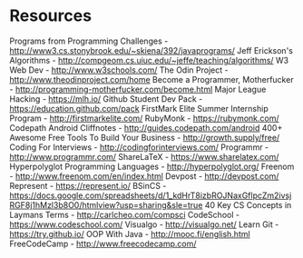 

# Resources

Programs from Programming Challenges - http://www3.cs.stonybrook.edu/~skiena/392/javaprograms/
Jeff Erickson's Algorithms - http://compgeom.cs.uiuc.edu/~jeffe/teaching/algorithms/
W3 Web Dev - http://www.w3schools.com/
The Odin Project - http://www.theodinproject.com/home
Become a Programmer, Motherfucker - http://programming-motherfucker.com/become.html
Major League Hacking - https://mlh.io/
Github Student Dev Pack - https://education.github.com/pack
FirstMark Elite Summer Internship Program - http://firstmarkelite.com/
RubyMonk - https://rubymonk.com/
Codepath Android Cliffnotes - http://guides.codepath.com/android
400+ Awesome Free Tools To Build Your Business - http://growth.supply/free/
Coding For Interviews - http://codingforinterviews.com/
Programmr - http://www.programmr.com/
ShareLaTeX - https://www.sharelatex.com/
Hyperpolyglot Programming Languages - http://hyperpolyglot.org/
Freenom - http://www.freenom.com/en/index.html
Devpost - http://devpost.com/
Represent - https://represent.io/
BSinCS - https://docs.google.com/spreadsheets/d/1_kdHrT8izbROJNaxGflpcZm2ivsjRGF8j1hMzl3b8O0/htmlview?usp=sharing&sle=true
40 Key CS Concepts in Laymans Terms - http://carlcheo.com/compsci
CodeSchool - https://www.codeschool.com/
Visualgo - http://visualgo.net/ 
Learn Git - https://try.github.io/
OOP With Java - http://mooc.fi/english.html
FreeCodeCamp - http://www.freecodecamp.com/


